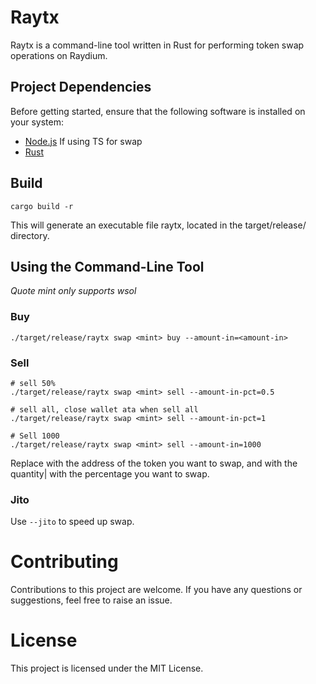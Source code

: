 # Raytx

Raytx is a command-line tool written in Rust for performing token swap operations on Raydium.

## Project Dependencies

Before getting started, ensure that the following software is installed on your system:

- [Node.js](https://nodejs.org/) If using TS for swap
- [Rust](https://www.rust-lang.org/)


## Build
```
cargo build -r
```
This will generate an executable file raytx, located in the target/release/ directory.

## Using the Command-Line Tool
*Quote mint only supports wsol*
### Buy
```
./target/release/raytx swap <mint> buy --amount-in=<amount-in>
```
### Sell
```
# sell 50%
./target/release/raytx swap <mint> sell --amount-in-pct=0.5

# sell all, close wallet ata when sell all
./target/release/raytx swap <mint> sell --amount-in-pct=1

# Sell 1000
./target/release/raytx swap <mint> sell --amount-in=1000
```
Replace <mint> with the address of the token you want to swap, and <amount-in> with the quantity|<amount-in-pct> with the percentage you want to swap.

### Jito
Use `--jito` to speed up swap.

# Contributing
Contributions to this project are welcome. If you have any questions or suggestions, feel free to raise an issue.

# License
This project is licensed under the MIT License.
